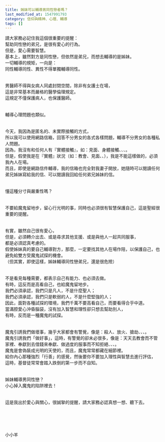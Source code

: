 ```yaml
---
title: 姊妹可以輔導男同性戀者嗎？
last_modified_at: 1547991793
category: 信仰與精神、心理、輔導
tags: []
---
```


<p>請大家務必記住我這個很重要的提醒：<br/>幫助同性戀的弟兄，是很有愛心的行為。<br/>但是，愛心需要智慧。<br/><!--more-->基本上，雖然對方是同性戀，但依然是弟兄，而想去輔導的是姊妹。<br/>一切輔導的規矩，一向是：<br/>同性輔導同性、異性不得單獨輔導同性。<br/><br/> <br/>男醫師不得與女病人同處封閉空間，除非有女護士在場，<br/>這是非常基本而嚴格的醫學倫理規定。<br/>這規定不僅保護病人，也保護醫師。<br/> <br/><br/>輔導心理問題也類似。<br/> <br/><br/>今天，我因為是匿名的、未實際接觸的方式，<br/>所以我可以使用網路信箱，回答不分男女的各式各樣問題，輔導不分男女的各種私人問題。<br/>因為，我沒有和任何人有『實體接觸』，如：見面、身體接觸、、、。<br/>但是，假使我是在『實體』狀況（如：教會、見面、、），我是不能這樣做的，必須我內人在場。<br/>而且，即使是網路信件輔導，我的信箱也完全對我妻子開放，她隨時可以閱讀任何弟兄姊妹寫給我的信、可以閱讀我回給任何弟兄姊妹的信。<br/> <br/><br/>懂這種分寸與嚴重性嗎？<br/> <br/><br/>不要給魔鬼留地步，留心行光明的事，同時也必須很有智慧保護自己，這是聖經很重要的提醒。<br/> <br/><br/>有實，雖然自己很有愛心，<br/>但是，必須轉介出去、或是尋求其他支援、或是與他人一起共同服事，<br/>都是必須認真考慮的。<br/>假使姊妹真的要自己輔導對方，那麼，一定要找其他人在場作陪，以保護自己，也避免給雙方受魔鬼試探的機會。<br/>（但其實，即使這樣，姊妹輔導同性戀弟兄，還是很危險）<br/> <br/><br/>不是看見每種需要，都表示自己有能力、也必須去做。<br/>有時，這反而是高看自己，也給魔鬼留地步。<br/>我們必須承認，我們只是凡人，不是什麼聖人；<br/>我們必須承認，我們只是軟弱的人，不是什麼堅強的人；<br/>因此，面對各種試探的環境，我們千萬不要高看自己，而要看得合乎中道。<br/>當滿腔愛心沖昏腦袋，沒有加入智慧和理性卻只想去幫助別人，<br/>有時，反而是一種魔鬼的試探。<br/><br/><br/>魔鬼引誘我們做壞事，幾乎大家都會有警覺，像是：殺人、放火、搶劫、、、。<br/>魔鬼引誘我們「做好事」，這時，有警覺的卻未必很多，像是：天天去教會而不管家裡、奉獻到去借錢來奉獻、做過度的服事而不知拒絕、、、。<br/>魔鬼是會偽裝成光明的天使的，而且，魔鬼常常都藏在細節裡。<br/>給你內心那種強烈「行善」的感覺，然後要你不要加入理性與智慧去進行評估，<br/>這時，基督徒常常會踏入跌倒的第一步而不自知。<br/><br/><br/>姊妹輔導男同性戀？<br/>小心掉入魔鬼的陷阱裡去！<br/> <br/><br/>這是我出於愛心與關心，很誠摯的提醒，請大家務必認真想一想、聽下去。<br/> <br/><br/><br/><br/><br/>小小羊<br/><br/><br/><br/><br/><br/>
</p>